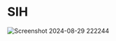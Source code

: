 # SIH

 
![Screenshot 2024-08-29 222244](https://github.com/user-attachments/assets/91e3005c-93f8-4ba9-bb24-cc75ddba3712)
